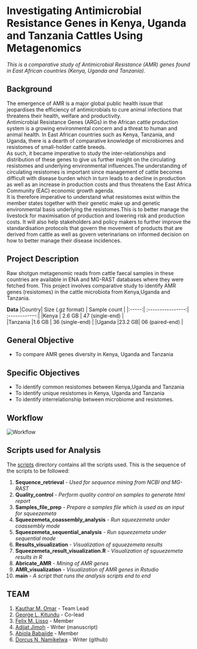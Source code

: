 # Investigating Antimicrobial Resistance Genes in Kenya, Uganda and Tanzania Cattles Using Metagenomics

*This is a comparative study of Antimicrobial Resistance (AMR) genes found in East African countries (Kenya, Uganda and Tanzania).*

## Background

The emergence of AMR is a major global public health issue that jeopardises the efficiency of antimicrobials to cure animal infections that threatens their health, welfare and productivity.                         
Antimicrobial Resistance Genes (ARGs) in the African cattle production system is a growing environmental concern and a threat to human and animal health. In East African countries such as Kenya, Tanzania, and Uganda, there is a dearth of comparative knowledge of microbiomes and resistomes of small-holder cattle breeds.          
As such, it became imperative to study the inter-relationships and distribution of these genes to give us further insight on the circulating resistomes and underlying environmental influences.The understanding of circulating resistomes is important since management of cattle becomes difficult with disease burden which in turn leads to a decline in production as well as an increase in production costs and thus threatens the East Africa Community (EAC) economic growth agenda.       
It is therefore imperative to understand what resistomes exist within the member states together with their genetic make up and genetic environmental basis underlying the resistomes.This is to better manage the livestock for maximisation of production and lowering risk and production costs. It will also help stakeholders and policy makers to further improve the standardisation protocols that govern the movement of products that are derived from cattle as well as govern veterinarians on informed decision on how to better manage their disease incidences.

## Project Description
Raw shotgun metagenomic reads from cattle faecal samples in these countries are available in ENA and MG-RAST databases where they were fetched from.
This project involves comparative study to identify AMR genes (resistomes) in the cattle microbiota from Kenya,Uganda and Tanzania. 

**Data**
|Country| Size (.gz format) | Sample count |
|:-----:| :----------------:| :------------:|
|Kenya  | 2.6 GB | 47 (single-end) |       
|Tanzania |1.6 GB | 36 (single-end) |
|Uganda |23.2 GB| 06  (paired-end) |



## General Objective
- To compare AMR genes diversity in Kenya, Uganda and Tanzania

## Specific Objectives
- To identify common resistomes between Kenya,Uganda and Tanzania
- To identify unique resistomes in Kenya, Uganda and Tanzania
- To identify interrelationship between microbiome and resistomes.


## Workflow

![Workflow](https://user-images.githubusercontent.com/57720624/194745257-1a7e34c0-7cba-47c7-9cc0-131d609519e0.png)


## Scripts used for Analysis
The [scripts](https://github.com/omicscodeathon/amr_cattle/tree/main/scripts) directory contains all the scripts used. This is the sequence of the scripts to be followed:

01. **Sequence_retrieval** - *Used for sequence  mining from NCBI and MG-RAST*
02. **Quality_control** - *Perform quality control on samples to generate html report*
03. **Samples_file_prep** - *Prepare a samples file which is used as an input for squeezemeta*
04. **Squeezemeta_coassembly_analysis** - *Run squeezemeta under coassembly mode*
05. **Squeezemeta_sequential_analysis** - *Run squeezemeta under sequential mode*
06. **Results_visualization** - *Visualization of squuezemeta results*
07. **Squeezemeta_result_visualization.R** - *Visualization of squuezemeta results in R*
08. **Abricate_AMR** - *Mining of AMR genes*
09. **AMR_visualization** - *Visualization of AMR genes in Rstudio*
10. **main** - *A script that runs the analysis scripts end to end*


## TEAM
1. [Kauthar M. Omar](https://github.com/Kauthar-Omar) - Team Lead
2. [George L. Kitundu](https://github.com/EorgeKit) - Co-lead
3. [Felix M. Lisso](https://github.com/fetche-lab) - Member
4. [Adijat  Jimoh](https://github.com/adijatj) - Writer (manuscript)
5. [Abiola Babajide](https://github.com/3880132) - Member
6. [Dorcus N. Namikelwa](https://github.com/Namikelwa) - Writer (github)
